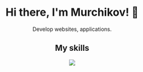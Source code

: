 <h1 align="center">Hi there, I'm Murchikov! 👋</h1>

<p align="center">
  Develop websites, applications.
</p>

<h2 align="center">My skills</h2>
<p align="center">
  <a href="#">
    <img src="https://skillicons.dev/icons?i=git,githubactions,js,ts,pnpm,nodejs,tailwindcss,docker,nginx,linux,windows,cloudflare,workers&perline=10">
  </a>
</p>

